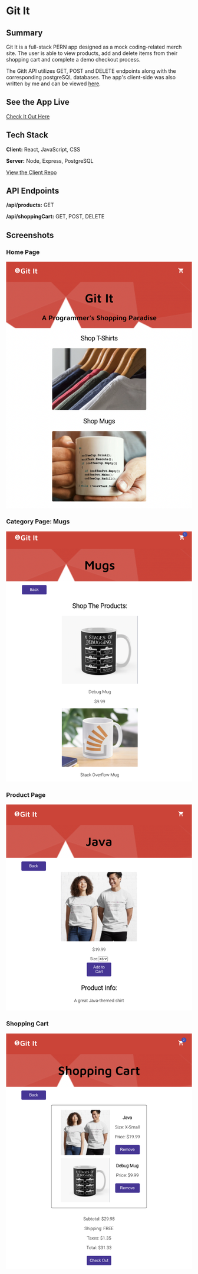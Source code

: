 # Git It

## Summary

Git It is a full-stack PERN app designed as a mock coding-related merch site. The user is able to view products, add and delete items from their shopping cart and complete a demo checkout process.

The GitIt API utilizes GET, POST and DELETE endpoints along with the corresponding postgreSQL databases. The app's client-side was also written by me and can be viewed [here](https://github.com/SabrinaSides/git-it-client).

## See the App Live

[Check It Out Here](https://git-it-sabrinasides.vercel.app/)

## Tech Stack

**Client:** React, JavaScript, CSS

**Server:** Node, Express, PostgreSQL

[View the Client Repo](https://github.com/SabrinaSides/git-it-client)

## API Endpoints

**/api/products:** GET

**/api/shoppingCart:** GET, POST, DELETE

## Screenshots

### Home Page

![Home Page](src/screenshots/homepage.png)

### Category Page: Mugs

![Category Page](src/screenshots/category-page.png)

### Product Page

![Product Page](src/screenshots/product-page.png)

### Shopping Cart

![Shopping Cart](src/screenshots/shopping-cart.png)
